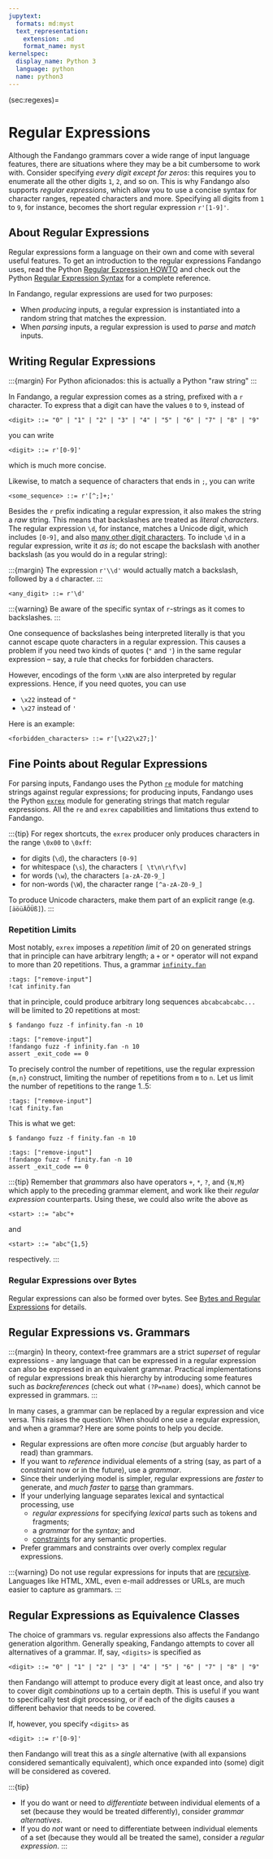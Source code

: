 ```yaml
---
jupytext:
  formats: md:myst
  text_representation:
    extension: .md
    format_name: myst
kernelspec:
  display_name: Python 3
  language: python
  name: python3
---
```


(sec:regexes)=
# Regular Expressions

Although the Fandango grammars cover a wide range of input language features, there are situations where they may be a bit cumbersome to work with.
Consider specifying _every digit except for zeros_: this requires you to enumerate all the other digits `1`, `2`, and so on.
This is why Fandango also supports _regular expressions_, which allow you to use a concise syntax for character ranges, repeated characters and more.
Specifying all digits from `1` to `9`, for instance, becomes the short regular expression `r'[1-9]'`.


## About Regular Expressions

Regular expressions form a language on their own and come with several useful features.
To get an introduction to the regular expressions Fandango uses, read the Python [Regular Expression HOWTO](https://docs.python.org/3/howto/regex.html) and check out the Python [Regular Expression Syntax](https://docs.python.org/3/library/re.html#regular-expression-syntax) for a complete reference.

In Fandango, regular expressions are used for two purposes:

* When _producing_ inputs, a regular expression is instantiated into a random string that matches the expression.
* When _parsing_ inputs, a regular expression is used to _parse_ and _match_ inputs.


## Writing Regular Expressions

:::{margin}
For Python aficionados: this is actually a Python "raw string"
:::

In Fandango, a regular expression comes as a string, prefixed with a `r` character.
To express that a digit can have the values `0` to `9`, instead of

```
<digit> ::= "0" | "1" | "2" | "3" | "4" | "5" | "6" | "7" | "8" | "9"
```

you can write

```
<digit> ::= r'[0-9]'
```

which is much more concise.

Likewise, to match a sequence of characters that ends in `;`, you can write

```
<some_sequence> ::= r'[^;]+;'
```

Besides the `r` prefix indicating a regular expression, it also makes the string a _raw_ string.
This means that backslashes are treated as _literal characters_.
The regular expression `\d`, for instance, matches a Unicode digit, which includes `[0-9]`, and also [many other digit characters](https://en.wikipedia.org/wiki/Numerals_in_Unicode).
To include `\d` in a regular expression, write it _as is_; do not escape the backslash with another backslash (as you would do in a regular string):

:::{margin}
The expression `r'\\d'` would actually match a backslash, followed by a `d` character.
:::

```
<any_digit> ::= r'\d'
```

:::{warning}
Be aware of the specific syntax of `r`-strings as it comes to backslashes.
:::

One consequence of backslashes being interpreted literally is that you cannot escape quote characters in a regular expression.
This causes a problem if you need two kinds of quotes (`"` and `'`) in the same regular expression – say, a rule that checks for forbidden characters.

However, encodings of the form `\xNN` are also interpreted by regular expressions.
Hence, if you need quotes, you can use

* `\x22` instead of `"`
* `\x27` instead of `'`

Here is an example:

```
<forbidden_characters> ::= r'[\x22\x27;]'
```


## Fine Points about Regular Expressions

For parsing inputs, Fandango uses the Python [`re`](https://docs.python.org/3/library/re.html) module for matching strings against regular expressions;
for producing inputs, Fandango uses the Python [`exrex`](https://github.com/asciimoo/exrex) module for generating strings that match regular expressions.
All the `re` and `exrex` capabilities and limitations thus extend to Fandango.

:::{tip}
For regex shortcuts, the `exrex` producer only produces characters in the range `\0x00` to `\0xff`:

* for digits (`\d`), the characters `[0-9]`
* for whitespace (`\s`), the characters `[ \t\n\r\f\v]`
* for words (`\w`), the characters `[a-zA-Z0-9_]`
* for non-words (`\W`), the character range `[^a-zA-Z0-9_]`

To produce Unicode characters, make them part of an explicit range (e.g. `[äöüÄÖÜß]`).
:::


### Repetition Limits

Most notably, `exrex` imposes a _repetition limit_ of 20 on generated strings that in principle can have arbitrary length; a `+` or `*` operator will not expand to more than 20 repetitions.
Thus, a grammar [`infinity.fan`](infinity.fan)

```{code-cell}
:tags: ["remove-input"]
!cat infinity.fan
```

that in principle, could produce arbitrary long sequences `abcabcabcabc...` will be limited to 20 repetitions at most:

```shell
$ fandango fuzz -f infinity.fan -n 10
```

```{code-cell}
:tags: ["remove-input"]
!fandango fuzz -f infinity.fan -n 10
assert _exit_code == 0
```

To precisely control the number of repetitions, use the regular expression `{m,n}` construct, limiting the number of repetitions from `m` to `n`.
Let us limit the number of repetitions to the range 1..5:

```{code-cell}
:tags: ["remove-input"]
!cat finity.fan
```

This is what we get:

```shell
$ fandango fuzz -f finity.fan -n 10
```

```{code-cell}
:tags: ["remove-input"]
!fandango fuzz -f finity.fan -n 10
assert _exit_code == 0
```

:::{tip}
Remember that _grammars_ also have operators `+`, `*`, `?`, and `{N,M}` which apply to the preceding grammar element, and work like their _regular expression_ counterparts.
Using these, we could also write the above as
```
<start> ::= "abc"+
```
and
```
<start> ::= "abc"{1,5}
```
respectively.
:::

### Regular Expressions over Bytes

Regular expressions can also be formed over bytes.
See [Bytes and Regular Expressions](sec:byte-regexes) for details.


## Regular Expressions vs. Grammars

:::{margin}
In theory, context-free grammars are a strict _superset_ of regular expressions - any language that can be expressed in a regular expression can also be expressed in an equivalent grammar.
Practical implementations of regular expressions break this hierarchy by introducing some features such as _backreferences_ (check out what `(?P=name)` does), which cannot be expressed in grammars.
:::

In many cases, a grammar can be replaced by a regular expression and vice versa.
This raises the question: When should one use a regular expression, and when a grammar?
Here are some points to help you decide.

* Regular expressions are often more _concise_ (but arguably harder to read) than grammars.
* If you want to _reference_ individual elements of a string (say, as part of a constraint now or in the future), use a _grammar_.
* Since their underlying model is simpler, regular expressions are _faster_ to generate, and _much faster_ to [parse](Parsing.md) than grammars.
* If your underlying language separates lexical and syntactical processing, use
    - _regular expressions_ for specifying _lexical_ parts such as tokens and fragments;
    - a _grammar_ for the _syntax_; and
    - [constraints](Constraints.md) for any semantic properties.
* Prefer grammars and constraints over overly complex regular expressions.


:::{warning}
Do not use regular expressions for inputs that are [recursive](Recursive.md).
Languages like HTML, XML, even e-mail addresses or URLs, are much easier to capture as grammars.
:::


## Regular Expressions as Equivalence Classes

The choice of grammars vs. regular expressions also affects the Fandango generation algorithm.
Generally speaking, Fandango attempts to cover all alternatives of a grammar.
If, say, `<digits>` is specified as

```
<digit> ::= "0" | "1" | "2" | "3" | "4" | "5" | "6" | "7" | "8" | "9"
```

then Fandango will attempt to produce every digit at least once, and also try to cover digit _combinations_ up to a certain depth.
This is useful if you want to specifically test digit processing, or if each of the digits causes a different behavior that needs to be covered.

If, however, you specify `<digits>` as

```
<digit> ::= r'[0-9]'
```

then Fandango will treat this as a _single_ alternative (with all expansions considered semantically equivalent), which once expanded into (some) digit will be considered as covered.

:::{tip}
* If you do want or need to _differentiate_ between individual elements of a set (because they would be treated differently), consider _grammar alternatives_.
* If you do _not_ want or need to differentiate between individual elements of a set (because they would all be treated the same), consider a _regular expression_.
:::

